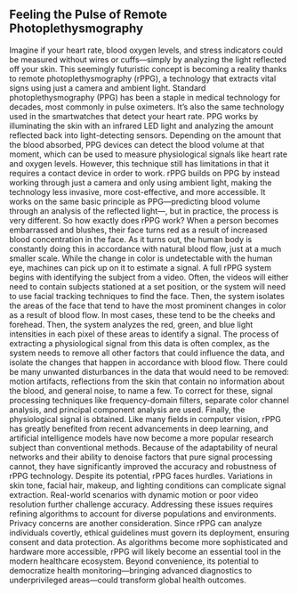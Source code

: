 ## Feeling the Pulse of Remote Photoplethysmography

Imagine if your heart rate, blood oxygen levels, and stress indicators could be measured without wires or cuffs—simply by analyzing the light reflected off your skin. This seemingly futuristic concept is becoming a reality thanks to remote photoplethysmography (rPPG), a technology that extracts vital signs using just a camera and ambient light. 
Standard photoplethysmography (PPG) has been a staple in medical technology for decades, most commonly in pulse oximeters. It’s also the same technology used in the smartwatches that detect your heart rate. PPG works by illuminating the skin with an infrared LED light and analyzing the amount reflected back into light-detecting sensors. Depending on the amount that the blood absorbed, PPG devices can detect the blood volume at that moment, which can be used to measure physiological signals like heart rate and oxygen levels. However, this technique still has limitations in that it requires a contact device in order to work. rPPG builds on PPG by instead working through just a camera and only using ambient light, making the technology less invasive, more cost-effective, and more accessible. It works on the same basic principle as PPG—predicting blood volume through an analysis of the reflected light—, but in practice, the process is very different. So how exactly does rPPG work?
When a person becomes embarrassed and blushes, their face turns red as a result of increased blood concentration in the face. As it turns out, the human body is constantly doing this in accordance with natural blood flow, just at a much smaller scale. While the change in color is undetectable with the human eye, machines can pick up on it to estimate a signal.
A full rPPG system begins with identifying the subject from a video. Often, the videos will either need to contain subjects stationed at a set position, or the system will need to use facial tracking techniques to find the face. Then, the system isolates the areas of the face that tend to have the most prominent changes in color as a result of blood flow. In most cases, these tend to be the cheeks and forehead. Then, the system analyzes the red, green, and blue light intensities in each pixel of these areas to identify a signal. The process of extracting a physiological signal from this data is often complex, as the system needs to remove all other factors that could influence the data, and isolate the changes that happen in accordance with blood flow. There could be many unwanted disturbances in the data that would need to be removed: motion artifacts, reflections from the skin that contain no information about the blood, and general noise, to name a few. To correct for these, signal processing techniques like frequency-domain filters, separate color channel analysis, and principal component analysis are used. Finally, the physiological signal is obtained.
Like many fields in computer vision, rPPG has greatly benefited from recent advancements in deep learning, and artificial intelligence models have now become a more popular research subject than conventional methods. Because of the adaptability of neural networks and their ability to denoise factors that pure signal processing cannot, they have significantly improved the accuracy and robustness of rPPG technology.
Despite its potential, rPPG faces hurdles. Variations in skin tone, facial hair, makeup, and lighting conditions can complicate signal extraction. Real-world scenarios with dynamic motion or poor video resolution further challenge accuracy. Addressing these issues requires refining algorithms to account for diverse populations and environments. Privacy concerns are another consideration. Since rPPG can analyze individuals covertly, ethical guidelines must govern its deployment, ensuring consent and data protection.
As algorithms become more sophisticated and hardware more accessible, rPPG will likely become an essential tool in the modern healthcare ecosystem. Beyond convenience, its potential to democratize health monitoring—bringing advanced diagnostics to underprivileged areas—could transform global health outcomes.
